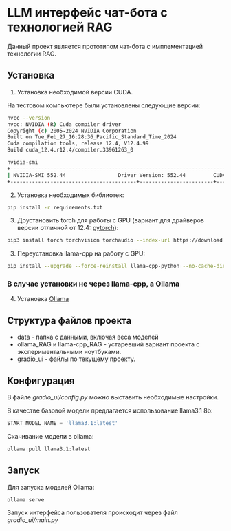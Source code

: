 # LLM интерфейс чат-бота с технологией RAG

Данный проект является прототипом чат-бота с имплементацией технологии RAG.

## Установка

1. Установка необходимой версии CUDA.

На тестовом компьютере были установлены следующие версии:
```bash
nvcc --version
nvcc: NVIDIA (R) Cuda compiler driver
Copyright (c) 2005-2024 NVIDIA Corporation
Built on Tue_Feb_27_16:28:36_Pacific_Standard_Time_2024
Cuda compilation tools, release 12.4, V12.4.99
Build cuda_12.4.r12.4/compiler.33961263_0
```
```bash
nvidia-smi
+-----------------------------------------------------------------------------------------+
| NVIDIA-SMI 552.44                 Driver Version: 552.44         CUDA Version: 12.4     |
+-----------------------------------------+------------------------+----------------------+
```

2. Установка необходимых библиотек:
```bash
pip install -r requirements.txt
```

3. Доустановить torch для работы с GPU (вариант для драйверов версии отличной от 12.4: [pytorch](https://pytorch.org/)):
```bash
pip3 install torch torchvision torchaudio --index-url https://download.pytorch.org/whl/cu124
```

3. Переустановка llama-cpp на работу с GPU:
```bash
pip install --upgrade --force-reinstall llama-cpp-python --no-cache-dir -C cmake.args="-DGGML_CUDA=on"
```

### В случае установки не через llama-cpp, а Ollama
4. Установка [Ollama](https://ollama.com/) 

## Структура файлов проекта

- data - папка с данными, включая веса моделей
- ollama_RAG и llama-cpp_RAG - устаревший вариант проекта с экспериментальными ноутбуками.
- gradio_ui - файлы по текущему проекту.

## Конфигурация

В файле *gradio_ui/config.py* можно выставить необходимые настройки.

В качестве базовой модели предлагается использование llama3.1 8b:
```python
START_MODEL_NAME = 'llama3.1:latest'
```

Скачивание модели в ollama:

```bash
ollama pull llama3.1:latest
```

## Запуск

Для запуска моделей Ollama:
```bash
ollama serve
```

Запуск интерфейса пользователя происходит через файл *gradio_ui/main.py*




